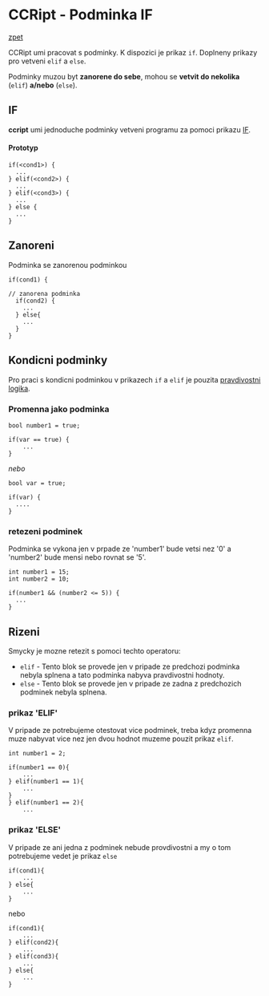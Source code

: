 # CCRipt - Podminka IF

[zpet](../readme.md)

CCRipt umi pracovat s podminky. K dispozici je prikaz `if`. Doplneny prikazy pro vetveni `elif` a `else`.

Podminky muzou byt **zanorene do sebe**, mohou se **vetvit do nekolika** (`elif`) **a/nebo** (`else`).


## IF

**ccript** umi jednoduche podminky vetveni programu za pomoci prikazu [IF](https://en.wikipedia.org/wiki/While_loop).


#### Prototyp

```
if(<cond1>) {
  ...
} elif(<cond2>) {
  ...
} elif(<cond3>) {
  ...
} else {
  ...
}
```

## Zanoreni

Podminka se zanorenou podminkou

```
if(cond1) {

// zanorena podminka
  if(cond2) {
    ...
  } else{
    ...
  }
}
```

## Kondicni podminky

Pro praci s kondicni podminkou v prikazech `if` a `elif` je pouzita [pravdivostni logika](syntax.logic.md).



### Promenna jako podminka

```
bool number1 = true;

if(var == true) {
    ...
}
```

*nebo*

```
bool var = true;

if(var) {
  ....
}
```

### retezeni podminek

Podminka se vykona jen v prpade ze 'number1' bude vetsi nez '0' a 'number2' bude mensi nebo rovnat se '5'.

```
int number1 = 15;
int number2 = 10;

if(number1 && (number2 <= 5)) {
  ...
}
```

## Rizeni
 
Smycky je mozne retezit s pomoci techto operatoru:
 - `elif` - Tento blok se provede jen v pripade ze predchozi podminka nebyla splnena a tato podminka nabyva pravdivostni hodnoty.
 - `else` - Tento blok se provede jen v pripade ze zadna z predchozich podminek nebyla splnena.
 

### prikaz 'ELIF'

V pripade ze potrebujeme otestovat vice podminek, treba kdyz promenna muze nabyvat vice nez jen dvou hodnot muzeme pouzit prikaz `elif`.

```
int number1 = 2;

if(number1 == 0){
    ...
} elif(number1 == 1){
    ...
}
} elif(number1 == 2){
    ...
```

### prikaz 'ELSE'

V pripade ze ani jedna z podminek nebude provdivostni a my o tom potrebujeme vedet je prikaz `else`

```
if(cond1){
    ...
} else{
    ...
}
```

nebo
    
```
if(cond1){
    ...
} elif(cond2){
    ...
} elif(cond3){
    ...
} else{
    ...
}
```


